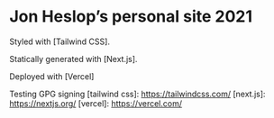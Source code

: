 # Jon Heslop’s personal site 2021

Styled with [Tailwind CSS].

Statically generated with [Next.js].

Deployed with [Vercel]

Testing GPG signing
[tailwind css]: https://tailwindcss.com/
[next.js]: https://nextjs.org/
[vercel]: https://vercel.com/
